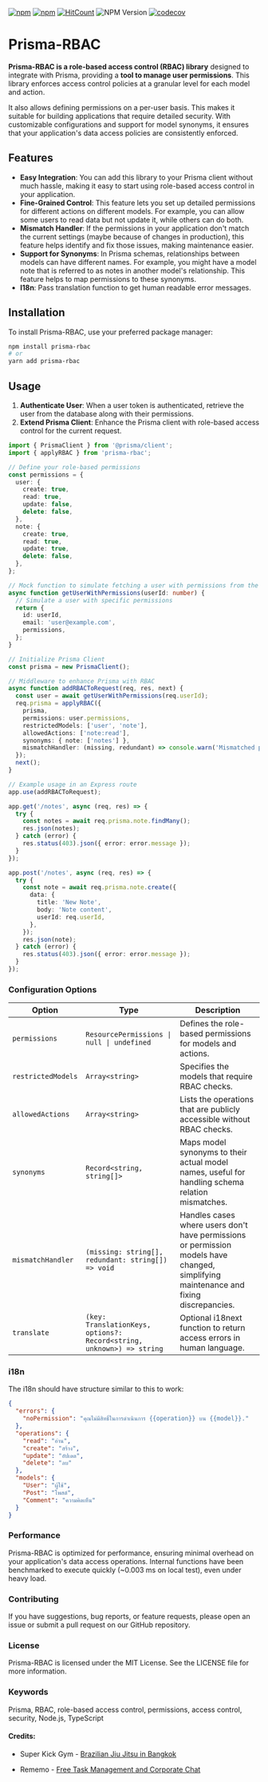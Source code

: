 [![npm](https://img.shields.io/npm/l/prisma-rbac.svg)](LICENSE)
[![npm](https://img.shields.io/npm/dt/prisma-rbac.svg)](https://www.npmjs.com/package/prisma-rbac)
[![HitCount](https://hits.dwyl.com/multipliedtwice/prisma-rbac.svg?style=flat)](http://hits.dwyl.com/multipliedtwice/prisma-rbac)
![NPM Version](https://img.shields.io/npm/v/prisma-rbac)
[![codecov](https://codecov.io/gh/multipliedtwice/prisma-rbac/graph/badge.svg?token=3U7V712V70)](https://codecov.io/gh/multipliedtwice/prisma-rbac)

# Prisma-RBAC
**Prisma-RBAC is a role-based access control (RBAC) library** designed to integrate with Prisma, providing a **tool to manage user permissions**. This library enforces access control policies at a granular level for each model and action. 

It also allows defining permissions on a per-user basis. This makes it suitable for building applications that require detailed security. With customizable configurations and support for model synonyms, it ensures that your application's data access policies are consistently enforced.

## Features
- **Easy Integration**: You can add this library to your Prisma client without much hassle, making it easy to start using role-based access control in your application.
- **Fine-Grained Control**: This feature lets you set up detailed permissions for different actions on different models. For example, you can allow some users to read data but not update it, while others can do both.
- **Mismatch Handler**: If the permissions in your application don't match the current settings (maybe because of changes in production), this feature helps identify and fix those issues, making maintenance easier.
- **Support for Synonyms**: In Prisma schemas, relationships between models can have different names. For example, you might have a model note that is referred to as notes in another model's relationship. This feature helps to map permissions to these synonyms.
- **I18n**: Pass translation function to get human readable error messages.


## Installation
To install Prisma-RBAC, use your preferred package manager:

```sh
npm install prisma-rbac
# or
yarn add prisma-rbac
```

## Usage
1. **Authenticate User**: When a user token is authenticated, retrieve the user from the database along with their permissions.
2. **Extend Prisma Client**: Enhance the Prisma client with role-based access control for the current request.

```ts
import { PrismaClient } from '@prisma/client';
import { applyRBAC } from 'prisma-rbac';

// Define your role-based permissions
const permissions = {
  user: {
    create: true,
    read: true,
    update: false,
    delete: false,
  },
  note: {
    create: true,
    read: true,
    update: true,
    delete: false,
  },
};

// Mock function to simulate fetching a user with permissions from the database
async function getUserWithPermissions(userId: number) {
  // Simulate a user with specific permissions
  return {
    id: userId,
    email: 'user@example.com',
    permissions,
  };
}

// Initialize Prisma Client
const prisma = new PrismaClient();

// Middleware to enhance Prisma with RBAC
async function addRBACToRequest(req, res, next) {
  const user = await getUserWithPermissions(req.userId);
  req.prisma = applyRBAC({
    prisma,
    permissions: user.permissions,
    restrictedModels: ['user', 'note'],
    allowedActions: ['note:read'],
    synonyms: { note: ['notes'] },
    mismatchHandler: (missing, redundant) => console.warn('Mismatched permissions:', { missing, redundant }),
  });
  next();
}

// Example usage in an Express route
app.use(addRBACToRequest);

app.get('/notes', async (req, res) => {
  try {
    const notes = await req.prisma.note.findMany();
    res.json(notes);
  } catch (error) {
    res.status(403).json({ error: error.message });
  }
});

app.post('/notes', async (req, res) => {
  try {
    const note = await req.prisma.note.create({
      data: {
        title: 'New Note',
        body: 'Note content',
        userId: req.userId,
      },
    });
    res.json(note);
  } catch (error) {
    res.status(403).json({ error: error.message });
  }
});
```

### Configuration Options
| Option             | Type                          | Description                                                                                      |
|--------------------|-------------------------------|--------------------------------------------------------------------------------------------------|
| `permissions`      | `ResourcePermissions \| null \| undefined` | Defines the role-based permissions for models and actions.                                       |
| `restrictedModels`  | `Array<string>`               | Specifies the models that require RBAC checks.                                                   |
| `allowedActions` | `Array<string>`               | Lists the operations that are publicly accessible without RBAC checks.                           |
| `synonyms`          | `Record<string, string[]>`    | Maps model synonyms to their actual model names, useful for handling schema relation mismatches.  |
| `mismatchHandler`  | `(missing: string[], redundant: string[]) => void`| Handles cases where users don't have permissions or permission models have changed, simplifying maintenance and fixing discrepancies. |
| `translate`        | `(key: TranslationKeys, options?: Record<string, unknown>) => string` | Optional i18next function to return access errors in human language. |

### i18n
The i18n should have structure similar to this to work:

```json
{
  "errors": {
    "noPermission": "คุณไม่มีสิทธิ์ในการดำเนินการ {{operation}} บน {{model}}."
  },
  "operations": {
    "read": "อ่าน",
    "create": "สร้าง",
    "update": "อัปเดต",
    "delete": "ลบ"
  },
  "models": {
    "User": "ผู้ใช้",
    "Post": "โพสต์",
    "Comment": "ความคิดเห็น"
  }
}
```


### Performance
Prisma-RBAC is optimized for performance, ensuring minimal overhead on your application's data access operations. Internal functions have been benchmarked to execute quickly (~0.003 ms on local test), even under heavy load.

### Contributing
If you have suggestions, bug reports, or feature requests, please open an issue or submit a pull request on our GitHub repository.

### License
Prisma-RBAC is licensed under the MIT License. See the LICENSE file for more information.

### Keywords
Prisma, RBAC, role-based access control, permissions, access control, security, Node.js, TypeScript

#### Credits:
- Super Kick Gym - [Brazilian Jiu Jitsu in Bangkok](https://en.bjj-bangkok.com)

- Rememo - [Free Task Management and Corporate Chat](https://rememo.io)
